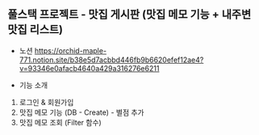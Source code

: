 <h2>풀스택 프로젝트 - 맛집 게시판 (맛집 메모 기능 + 내주변 맛집 리스트)</h2>

- 노션
https://orchid-maple-771.notion.site/b38e5d7acbbd446fb9b6620efef12ae4?v=93346e0afacb4640a429a316276e6211

- 기능 소개
1. 로그인 & 회원가입
2. 맛집 메모 기능 (DB - Create) - 별점 추가
3. 맛집 메모 조회 (Filter 함수)
